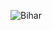 ![Bihar ](https://github.com/saurabh23011/air-quality-and-temprature-checker/assets/154420149/e755c1d2-d714-4a10-96aa-327313293168)
